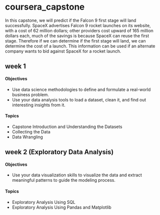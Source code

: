 # coursera_capstone
In this capstone, we will predict if the Falcon 9 first stage will land successfully. SpaceX advertises Falcon 9 rocket launches on its website, with a cost of 62 million dollars; other providers cost upward of 165 million dollars each, much of the savings is because SpaceX can reuse the first stage. Therefore if we can determine if the first stage will land, we can determine the cost of a launch. This information can be used if an alternate company wants to bid against SpaceX for a rocket launch. 

## week 1
#### Objectives
* Use data science methodologies to define and formulate a real-world business problem.
* Use your data analysis tools to load a dataset, clean it, and find out interesting insights from it.
#### Topics
* Capstone Introduction and Understanding the Datasets
* Collecting the Data
* Data Wrangling

## week 2 (Exploratory Data Analysis)
#### Objectives
* Use your data visualization skills to visualize the data and extract meaningful patterns to guide the modeling process.
#### Topics
* Exploratory Analysis Using SQL
* Exploratory Analysis Using Pandas and Matplotlib


